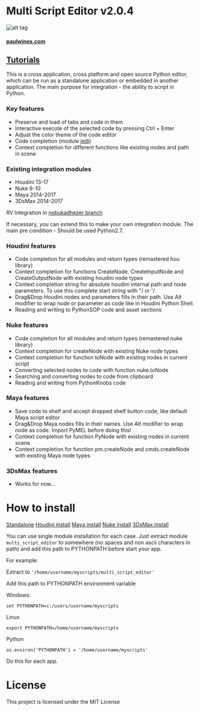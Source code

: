 # Multi Script Editor v2.0.4

![alt tag](http://www.paulwinex.ru/wp-content/uploads/2015/04/mse_banner.jpg)

#### [paulwinex.com](http://paulwinex.com/portfolio/multi-script-editor/)

## [Tutorials](https://vimeo.com/channels/multiscripteditor)

This is a cross application, cross platform and open source Python editor, which can be run as a standalone application 
or embedded in another application. The main purpose for integration - the ability to script in Python.

### Key features

  - Preserve and load of tabs and code in them
  - Interactive execute of the selected code by pressing Ctrl + Enter
  - Adjust the color theme of the code editor
  - Code completion (module [jedi](https://github.com/davidhalter/jedi))
  - Context completion for different functions like existing nodes and path in scene

### Existing integration modules

  - Houdini 13-17
  - Nuke 8-10
  - Maya 2014-2017
  - 3DsMax 2014-2017
    
RV Integration in [nebukadhezer branch](https://github.com/nebukadhezer/multi_script_editor)

If necessary, you can extend this to make your own integration module.
The main pre condition - Should be used Python2.7.
 

### Houdini features
  - Code completion for all modules and return types (remastered hou library)
  - Context completion for functions CreateNode, CreateInputNode and CreateOutputNode with existing houdini node types
  - Context completion string for absolute houdini internal path and node parameters. To use this complete start string with "/ or '/
  - Drag&Drop Houdini nodes and parameters fills in their path. Use Alt modifier to wrap node or parameter as code like in Houdini Python Shell.
  - Reading and writing to PythonSOP code and asset sections 
 
### Nuke features
  - Code completion for all modules and return types (remastered nuke library)
  - Context completion for createNode with existing Nuke node types
  - Context completion for function toNode with existing nodes in current script
  - Converting selected nodes to code with function nuke.toNode
  - Searching and converting nodes to code from clipboard
  - Reading and writing from PythonKnobs code
   
### Maya features
  - Save code to shelf and accept dropped shelf button code, like default Maya script editor
  - Drag&Drop Maya nodes fills in their names. Use Alt modifier to wrap node as code. Import PyMEL before doing this!
  - Context completion for function PyNode with existing nodes in current scene
  - Context completion for function pm.createNode and cmds.createNode with existing Maya node types

### 3DsMax features
  - Works for now...


# How to install


[Standalone](https://github.com/nebukadhezer/multi_script_editor)
[Houdini install](https://github.com/nebukadhezer/multi_script_editor)
[Maya install](https://github.com/nebukadhezer/multi_script_editor)
[Nuke install](https://github.com/nebukadhezer/multi_script_editor)
[3DsMax install](https://github.com/nebukadhezer/multi_script_editor)

You can use single module installation for each case. Just extract module `multi_script_editor`
to somewhere (no spaces and non ascii characters in path) and add this path to PYTHONPATH before start your app.

For example:

Extract to `'/home/username/myscripts/multi_script_editor'`

Add this path to PYTHONPATH environment variable

Windows:

`set PYTHONPATH=c:/users/username/myscripts`

Linux

`export PYTHONPATH=/home/username/myscripts`

Python

`os.environ['PYTHONPATH'] = '/home/username/myscripts'`

Do this for each app.

# License

This project is licensed under the MIT License
